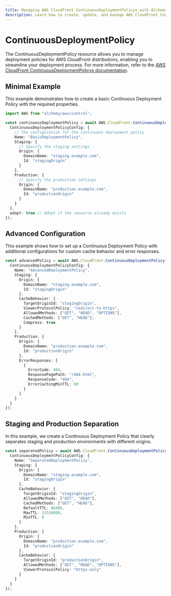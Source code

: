```yaml
---
title: Managing AWS CloudFront ContinuousDeploymentPolicys with Alchemy
description: Learn how to create, update, and manage AWS CloudFront ContinuousDeploymentPolicys using Alchemy Cloud Control.
---
```


# ContinuousDeploymentPolicy

The ContinuousDeploymentPolicy resource allows you to manage deployment policies for AWS CloudFront distributions, enabling you to streamline your deployment process. For more information, refer to the [AWS CloudFront ContinuousDeploymentPolicys documentation](https://docs.aws.amazon.com/cloudfront/latest/userguide/).

## Minimal Example

This example demonstrates how to create a basic Continuous Deployment Policy with the required properties.

```ts
import AWS from "alchemy/aws/control";

const continuousDeploymentPolicy = await AWS.CloudFront.ContinuousDeploymentPolicy("basicPolicy", {
  ContinuousDeploymentPolicyConfig: {
    // The configuration for the continuous deployment policy
    Name: "BasicDeploymentPolicy",
    Staging: {
      // Specify the staging settings
      Origin: {
        DomainName: "staging.example.com",
        Id: "stagingOrigin"
      }
    },
    Production: {
      // Specify the production settings
      Origin: {
        DomainName: "production.example.com",
        Id: "productionOrigin"
      }
    }
  },
  adopt: true // Adopt if the resource already exists
});
```

## Advanced Configuration

This example shows how to set up a Continuous Deployment Policy with additional configurations for custom cache behavior and error responses.

```ts
const advancedPolicy = await AWS.CloudFront.ContinuousDeploymentPolicy("advancedPolicy", {
  ContinuousDeploymentPolicyConfig: {
    Name: "AdvancedDeploymentPolicy",
    Staging: {
      Origin: {
        DomainName: "staging.example.com",
        Id: "stagingOrigin"
      },
      CacheBehavior: {
        TargetOriginId: "stagingOrigin",
        ViewerProtocolPolicy: "redirect-to-https",
        AllowedMethods: ["GET", "HEAD", "OPTIONS"],
        CachedMethods: ["GET", "HEAD"],
        Compress: true
      }
    },
    Production: {
      Origin: {
        DomainName: "production.example.com",
        Id: "productionOrigin"
      },
      ErrorResponses: [
        {
          ErrorCode: 404,
          ResponsePagePath: "/404.html",
          ResponseCode: "404",
          ErrorCachingMinTTL: 60
        }
      ]
    }
  }
});
```

## Staging and Production Separation

In this example, we create a Continuous Deployment Policy that clearly separates staging and production environments with different origins.

```ts
const separatedPolicy = await AWS.CloudFront.ContinuousDeploymentPolicy("separatedPolicy", {
  ContinuousDeploymentPolicyConfig: {
    Name: "SeparatedDeploymentPolicy",
    Staging: {
      Origin: {
        DomainName: "staging.example.com",
        Id: "stagingOrigin"
      },
      CacheBehavior: {
        TargetOriginId: "stagingOrigin",
        AllowedMethods: ["GET", "HEAD"],
        CachedMethods: ["GET", "HEAD"],
        DefaultTTL: 86400,
        MaxTTL: 31536000,
        MinTTL: 0
      }
    },
    Production: {
      Origin: {
        DomainName: "production.example.com",
        Id: "productionOrigin"
      },
      CacheBehavior: {
        TargetOriginId: "productionOrigin",
        AllowedMethods: ["GET", "HEAD", "OPTIONS"],
        ViewerProtocolPolicy: "https-only"
      }
    }
  }
});
```